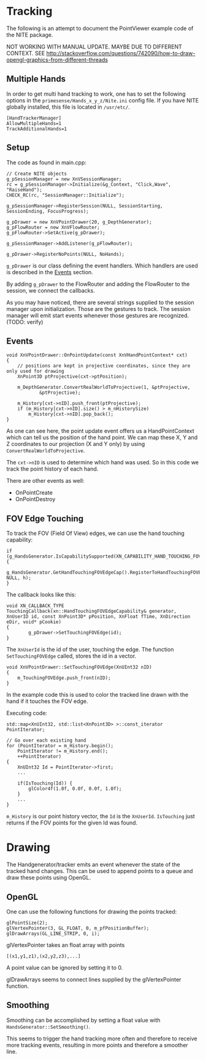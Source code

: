 # Tracking

The following is an attempt to document the PointViewer example
code of the NITE package.


NOT WORKING WITH MANUAL UPDATE.
MAYBE DUE TO DIFFERENT CONTEXT.
SEE http://stackoverflow.com/questions/742090/how-to-draw-opengl-graphics-from-different-threads


## Multiple Hands

In order to get multi hand tracking to work, one has to set the following
options in the `primesense/Hands_x_y_z/Nite.ini` config file. If you have
NITE globally installed, this file is located in `/usr/etc/`.

	[HandTrackerManager]
	AllowMultipleHands=1
	TrackAdditionalHands=1


## Setup

The code as found in main.cpp:

	// Create NITE objects
	g_pSessionManager = new XnVSessionManager;
	rc = g_pSessionManager->Initialize(&g_Context, "Click,Wave", "RaiseHand");
	CHECK_RC(rc, "SessionManager::Initialize");

	g_pSessionManager->RegisterSession(NULL, SessionStarting, SessionEnding, FocusProgress);

	g_pDrawer = new XnVPointDrawer(20, g_DepthGenerator);
	g_pFlowRouter = new XnVFlowRouter;
	g_pFlowRouter->SetActive(g_pDrawer);

	g_pSessionManager->AddListener(g_pFlowRouter);

	g_pDrawer->RegisterNoPoints(NULL, NoHands);

`g_pDrawer` is our class defining the event handlers. Which handlers
are used is described in the [Events](#Events) section.

By adding `g_pDrawer` to the FlowRouter and adding the FlowRouter
to the session, we connect the callbacks.

As you may have noticed, there are several strings supplied to the
session manager upon initialization. Those are the gestures to
track. The session manager will emit start events whenever those
gestures are recognized. (TODO: verify)


## Events

	void XnVPointDrawer::OnPointUpdate(const XnVHandPointContext* cxt)
	{
		// positions are kept in projective coordinates, since they are only used for drawing
		XnPoint3D ptProjective(cxt->ptPosition);

		m_DepthGenerator.ConvertRealWorldToProjective(1, &ptProjective,
				&ptProjective);

		m_History[cxt->nID].push_front(ptProjective);
		if (m_History[cxt->nID].size() > m_nHistorySize)
			m_History[cxt->nID].pop_back();
	}

As one can see here, the point update event offers us a HandPointContext
which can tell us the position of the hand point. We can map these
X, Y and Z coordinates to our projection (X and Y only) by using
`ConvertRealWorldToProjective`.

The `cxt->nID` is used to determine which hand was used. So in this
code we track the point history of each hand.

There are other events as well:

* OnPointCreate
* OnPointDestroy


## FOV Edge Touching

To track the FOV (Field Of View) edges, we can use the hand touching
capability:

	if (g_HandsGenerator.IsCapabilitySupported(XN_CAPABILITY_HAND_TOUCHING_FOV_EDGE))
	{
		g_HandsGenerator.GetHandTouchingFOVEdgeCap().RegisterToHandTouchingFOVEdge(TouchingCallback, NULL, h);
	}

The callback looks like this:

	void XN_CALLBACK_TYPE TouchingCallback(xn::HandTouchingFOVEdgeCapability& generator, XnUserID id, const XnPoint3D* pPosition, XnFloat fTime, XnDirection eDir, void* pCookie)
	{
			g_pDrawer->SetTouchingFOVEdge(id);
	}

The `XnUserId` is the id of the user, touching the edge.
The function `SetTouchingFOVEdge` called, stores the id in a vector.

	void XnVPointDrawer::SetTouchingFOVEdge(XnUInt32 nID)
	{
		m_TouchingFOVEdge.push_front(nID);
	}


In the example code this is used to color the tracked line
drawn with the hand if it touches the FOV edge.

Executing code:

	std::map<XnUInt32, std::list<XnPoint3D> >::const_iterator PointIterator;

	// Go over each existing hand
	for (PointIterator = m_History.begin();
		PointIterator != m_History.end();
		++PointIterator)
	{
		XnUInt32 Id = PointIterator->first;
		...

		if(IsTouching(Id)) {
			glColor4f(1.0f, 0.0f, 0.0f, 1.0f);
		}
		...
	}

`m_History` is our point history vector, the `Id` is the `XnUserId`.
`IsTouching` just returns if the FOV points for the given Id was found.


# Drawing

The Handgenerator/tracker emits an event whenever the
state of the tracked hand changes. This can be used to
append points to a queue and draw these points using
OpenGL.

## OpenGL

One can use the following functions for drawing the points
tracked:

	glPointSize(2);
	glVertexPointer(3, GL_FLOAT, 0, m_pfPositionBuffer);
	glDrawArrays(GL_LINE_STRIP, 0, i);

glVertexPointer takes an float array with points

	[(x1,y1,z1),(x2,y2,z3),...]

A point value can be ignored by setting it to 0.

glDrawArrays seems to connect lines supplied by the
glVertexPointer function.

## Smoothing

Smoothing can be accomplished by setting a float value
with `HandsGenerator::SetSmoothing()`.

This seems to trigger the hand tracking more often
and therefore to receive more tracking events, resulting
in more points and therefore a smoother line.


